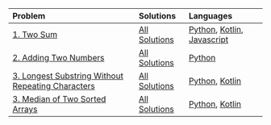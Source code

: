| Problem | Solutions | Languages |
| :-----------     | :----------- | :----------- |
| [1. Two Sum](https://github.com/MacNaughty/Puzzles/tree/master/LeetCode/1) | [All Solutions](https://github.com/MacNaughty/Puzzles/blob/master/LeetCode/1) | [Python](https://github.com/MacNaughty/Puzzles/blob/master/LeetCode/1/two_sum.py), [Kotlin](https://github.com/MacNaughty/Puzzles/blob/master/LeetCode/1/TwoSum.kt), [Javascript](https://github.com/MacNaughty/Puzzles/blob/master/LeetCode/1/two-sum.js) |
| [2. Adding Two Numbers](https://leetcode.com/problems/add-two-numbers/)    | [All Solutions](https://github.com/MacNaughty/Puzzles/blob/master/LeetCode/2) |  [Python](https://github.com/MacNaughty/Puzzles/blob/master/LeetCode/2/solution.py)  |
| [3. Longest Substring Without Repeating Characters](https://leetcode.com/problems/longest-substring-without-repeating-characters/)    | [All Solutions](https://github.com/MacNaughty/Puzzles/blob/master/LeetCode/3) | [Python](https://github.com/MacNaughty/Puzzles/blob/master/LeetCode/3/length_of_longest_substring.py), [Kotlin](https://github.com/MacNaughty/Puzzles/blob/master/LeetCode/3/LengthOfLongestSubstring.kt)   |
| [3. Median of Two Sorted Arrays](https://leetcode.com/problems/median-of-two-sorted-arrays/)    | [All Solutions](https://github.com/MacNaughty/Puzzles/blob/master/LeetCode/4) |  [Python](https://github.com/MacNaughty/Puzzles/blob/master/LeetCode/4/median_of_two_sorted_arrays.py), [Kotlin](https://github.com/MacNaughty/Puzzles/blob/master/LeetCode/4/FindMedianSortedArrays.kt)  |

